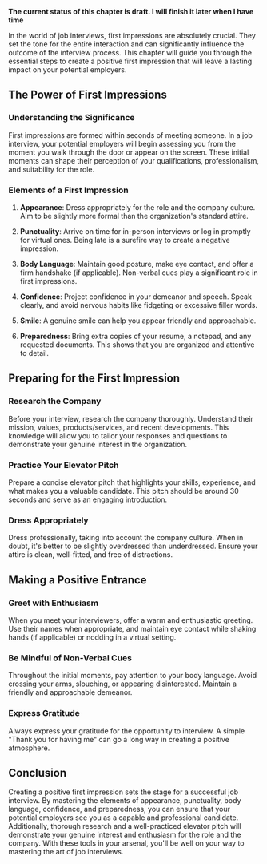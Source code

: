 **The current status of this chapter is draft. I will finish it later when I have time**

In the world of job interviews, first impressions are absolutely crucial. They set the tone for the entire interaction and can significantly influence the outcome of the interview process. This chapter will guide you through the essential steps to create a positive first impression that will leave a lasting impact on your potential employers.

The Power of First Impressions
------------------------------

### Understanding the Significance

First impressions are formed within seconds of meeting someone. In a job interview, your potential employers will begin assessing you from the moment you walk through the door or appear on the screen. These initial moments can shape their perception of your qualifications, professionalism, and suitability for the role.

### Elements of a First Impression

1. **Appearance**: Dress appropriately for the role and the company culture. Aim to be slightly more formal than the organization's standard attire.

2. **Punctuality**: Arrive on time for in-person interviews or log in promptly for virtual ones. Being late is a surefire way to create a negative impression.

3. **Body Language**: Maintain good posture, make eye contact, and offer a firm handshake (if applicable). Non-verbal cues play a significant role in first impressions.

4. **Confidence**: Project confidence in your demeanor and speech. Speak clearly, and avoid nervous habits like fidgeting or excessive filler words.

5. **Smile**: A genuine smile can help you appear friendly and approachable.

6. **Preparedness**: Bring extra copies of your resume, a notepad, and any requested documents. This shows that you are organized and attentive to detail.

Preparing for the First Impression
----------------------------------

### Research the Company

Before your interview, research the company thoroughly. Understand their mission, values, products/services, and recent developments. This knowledge will allow you to tailor your responses and questions to demonstrate your genuine interest in the organization.

### Practice Your Elevator Pitch

Prepare a concise elevator pitch that highlights your skills, experience, and what makes you a valuable candidate. This pitch should be around 30 seconds and serve as an engaging introduction.

### Dress Appropriately

Dress professionally, taking into account the company culture. When in doubt, it's better to be slightly overdressed than underdressed. Ensure your attire is clean, well-fitted, and free of distractions.

Making a Positive Entrance
--------------------------

### Greet with Enthusiasm

When you meet your interviewers, offer a warm and enthusiastic greeting. Use their names when appropriate, and maintain eye contact while shaking hands (if applicable) or nodding in a virtual setting.

### Be Mindful of Non-Verbal Cues

Throughout the initial moments, pay attention to your body language. Avoid crossing your arms, slouching, or appearing disinterested. Maintain a friendly and approachable demeanor.

### Express Gratitude

Always express your gratitude for the opportunity to interview. A simple "Thank you for having me" can go a long way in creating a positive atmosphere.

Conclusion
----------

Creating a positive first impression sets the stage for a successful job interview. By mastering the elements of appearance, punctuality, body language, confidence, and preparedness, you can ensure that your potential employers see you as a capable and professional candidate. Additionally, thorough research and a well-practiced elevator pitch will demonstrate your genuine interest and enthusiasm for the role and the company. With these tools in your arsenal, you'll be well on your way to mastering the art of job interviews.
